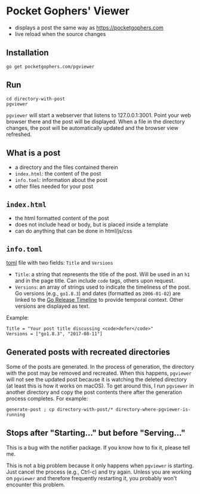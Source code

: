 # Pocket Gophers' Viewer

- displays a post the same way as https://pocketgophers.com
- live reload when the source changes

## Installation

```
go get pocketgophers.com/pgviewer
```

## Run

```
cd directory-with-post
pgviewer
```

`pgviewer` will start a webserver that listens to 127.0.0.1:3001. Point your web browser there and the post will be displayed. When a file in the directory changes, the post will be automatically updated and the browser view refreshed.

## What is a post

- a directory and the files contained therein
- `index.html`: the content of the post
- `info.toml`: information about the post
- other files needed for your post

## `index.html`

- the html formatted content of the post
- does not include head or body, but is placed inside a template
- can do anything that can be done in html/js/css

## `info.toml`

[toml](https://github.com/toml-lang/toml) file with two fields: `Title` and `Versions`

- `Title`: a string that represents the title of the post. Will be used in an `h1` and in the page title. Can include `code` tags, others upon request.
- `Versions`: an array of strings used to indicate the timeliness of the post. Go versions (e.g., `go1.8.3`) and dates (formatted as `2006-01-02`) are linked to the [Go Release Timeline](https://pocketgophers.com/go-release-timeline) to provide temporal context. Other versions are displayed as text.

Example:

```
Title = "Your post title discussing <code>defer</code>"
Versions = ["go1.8.3", "2017-08-11"]
```

## Generated posts with recreated directories

Some of the posts are generated. In the process of generation, the directory with the post may be removed and recreated. When this happens, `pgviewer` will not see the updated post because it is watching the deleted directory (at least this is how it works on macOS). To get around this, I run `pgviewer` in another directory and copy the post contents there after the generation process completes. For example:

```
generate-post ; cp directory-with-post/* directory-where-pgviewer-is-running
```

## Stops after "Starting..." but before "Serving…"

This is a bug with the notifier package. If you know how to fix it, please tell me.

This is not a big problem because it only happens when `pgviewer` is starting. Just cancel the process (e.g., Ctrl-c) and try again. Unless you are working on `pgviewer` and therefore frequently restarting it, you probably won't encounter this problem.